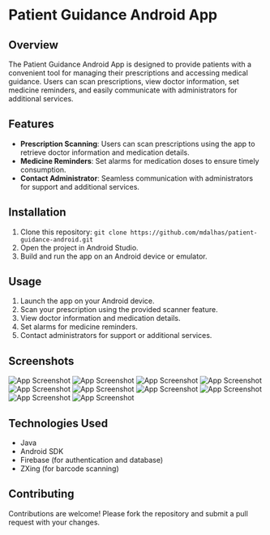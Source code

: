 # Patient Guidance Android App

## Overview
The Patient Guidance Android App is designed to provide patients with a convenient tool for managing their prescriptions and accessing medical guidance. Users can scan prescriptions, view doctor information, set medicine reminders, and easily communicate with administrators for additional services.

## Features
- **Prescription Scanning**: Users can scan prescriptions using the app to retrieve doctor information and medication details.
- **Medicine Reminders**: Set alarms for medication doses to ensure timely consumption.
- **Contact Administrator**: Seamless communication with administrators for support and additional services.

## Installation
1. Clone this repository: `git clone https://github.com/mdalhas/patient-guidance-android.git`
2. Open the project in Android Studio.
3. Build and run the app on an Android device or emulator.

## Usage
1. Launch the app on your Android device.
2. Scan your prescription using the provided scanner feature.
3. View doctor information and medication details.
4. Set alarms for medicine reminders.
5. Contact administrators for support or additional services.

## Screenshots
![App Screenshot](https://github.com/mdalhas/Patient-Guidance-Android-App/blob/main/screenshot/a_dashboard_1.PNG)
![App Screenshot](https://github.com/mdalhas/Patient-Guidance-Android-App/blob/main/screenshot/a_2.PNG)
![App Screenshot](https://github.com/mdalhas/Patient-Guidance-Android-App/blob/main/screenshot/a_3.PNG)
![App Screenshot](https://github.com/mdalhas/Patient-Guidance-Android-App/blob/main/screenshot/a_4.PNG)
![App Screenshot](https://github.com/mdalhas/Patient-Guidance-Android-App/blob/main/screenshot/a_5.PNG)
![App Screenshot](https://github.com/mdalhas/Patient-Guidance-Android-App/blob/main/screenshot/a_6.PNG)
![App Screenshot](https://github.com/mdalhas/Patient-Guidance-Android-App/blob/main/screenshot/a_6.PNG)
![App Screenshot](https://github.com/mdalhas/Patient-Guidance-Android-App/blob/main/screenshot/a_7.PNG)
![App Screenshot](https://github.com/mdalhas/Patient-Guidance-Android-App/blob/main/screenshot/a_8.PNG)
![App Screenshot](https://github.com/mdalhas/Patient-Guidance-Android-App/blob/main/screenshot/a_9.PNG)


## Technologies Used
- Java
- Android SDK
- Firebase (for authentication and database)
- ZXing (for barcode scanning)

## Contributing
Contributions are welcome! Please fork the repository and submit a pull request with your changes.


